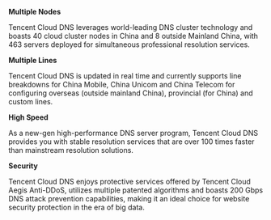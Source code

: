 **Multiple Nodes**

Tencent Cloud DNS leverages world-leading DNS cluster technology and boasts 40 cloud cluster nodes in China and 8 outside Mainland China, with 463 servers deployed for simultaneous professional resolution services.

**Multiple Lines**

Tencent Cloud DNS is updated in real time and currently supports line breakdowns for China Mobile, China Unicom and China Telecom for configuring overseas (outside mainland China), provincial (for China) and custom lines.

**High Speed**

As a new-gen high-performance DNS server program, Tencent Cloud DNS provides you with stable resolution services that are over 100 times faster than mainstream resolution solutions.

**Security**

Tencent Cloud DNS enjoys protective services offered by Tencent Cloud Aegis Anti-DDoS, utilizes multiple patented algorithms and boasts 200 Gbps DNS attack prevention capabilities, making it an ideal choice for website security protection in the era of big data.
